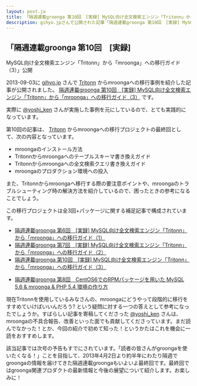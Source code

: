 ```yaml
---
layout: post.ja
title: 「隔週連載groonga 第10回　[実録] MySQL向け全文検索エンジン「Tritonn」から「mroonga」への移行ガイド（3）」公開
description: gihyo.jpさんで公開された記事「隔週連載groonga 第10回　[実録] MySQL向け全文検索エンジン「Tritonn」から「mroonga」への移行ガイド（3）」の紹介
---
```

## 「隔週連載groonga 第10回　[実録]
MySQL向け全文検索エンジン「Tritonn」から「mroonga」への移行ガイド（3）」公開

2013-09-03に [gihyo.jp](http://gihyo.jp/) さんで
[Tritonn](http://qwik.jp/tritonn/)
からmroongaへの移行事例を紹介した記事が公開されました。 [隔週連載groonga
第10回　[実録]
MySQL向け全文検索エンジン「Tritonn」から「mroonga」への移行ガイド（3）](http://gihyo.jp/dev/clip/01/groonga/0010)
です。

実際に [@yoshi_ken](https://twitter.com/yoshi_ken)
さんが実施した事例を元にしているので、とても実践的になっています。

第10回の記事は、 [Tritonn](http://qwik.jp/tritonn/)
からmroongaへの移行プロジェクトの最終回として、次の内容となっています。

-   mroongaのインストール方法
-   Tritonnからmroongaへのテーブルスキーマ書き換えガイド
-   Tritonnからmroongaへの全文検索クエリ書き換えガイド
-   mroongaのプロダクション環境への投入

また、Tritonnからmroongaへ移行する際の要注意ポイントや、mroongaのトラブルシューティング時の解決方法を紹介しているので、困ったときの参考になることでしょう。

この移行プロジェクトは全3回+パッケージに関する補足記事で構成されています。

-   [隔週連載groonga 第6回　[実録]
    MySQL向け全文検索エンジン「Tritonn」から「mroonga」への移行ガイド（1）](http://gihyo.jp/dev/clip/01/groonga/0006)
-   [隔週連載groonga 第7回　[実録]
    MySQL向け全文検索エンジン「Tritonn」から「mroonga」への移行ガイド（2）](http://gihyo.jp/dev/clip/01/groonga/0007)
-   [隔週連載groonga 第10回　[実録]
    MySQL向け全文検索エンジン「Tritonn」から「mroonga」への移行ガイド（3）](http://gihyo.jp/dev/clip/01/groonga/0010)

<!-- -->

-   [隔週連載groonga 第8回　CentOS6でのRPMパッケージを用いた MySQL 5.6 &
    mroonga & PHP 5.4
    環境の作り方](http://gihyo.jp/dev/clip/01/groonga/0008)

現在Tritonnを使用しているみなさんの、mroongaにどうやって段階的に移行をすすめていけばいいんだろう?
という疑問に対する一つの答えとして参考になったでしょうか。すばらしい記事を寄稿してくださった
[@yoshi_ken](https://twitter.com/yoshi_ken)
さんは、mroongaの不具合報告、改善といった面でも貢献してくださっています。まだ読んでなかった！とか、今回の紹介で初めて知った！というかたはこれを機会に一読をおすすめします。

該当記事では次号の予告もすでにされています。「読者の皆さんがgroongaを使いたくなる！」ことを目指して、2013年4月2日より約半年にわたり隔週でgroongaの情報を届けてきた隔週連載groongaもいよいよ最終回です。最終回ではgroonga関連プロダクトの最新情報と今後の展望について紹介します。お楽しみに！
